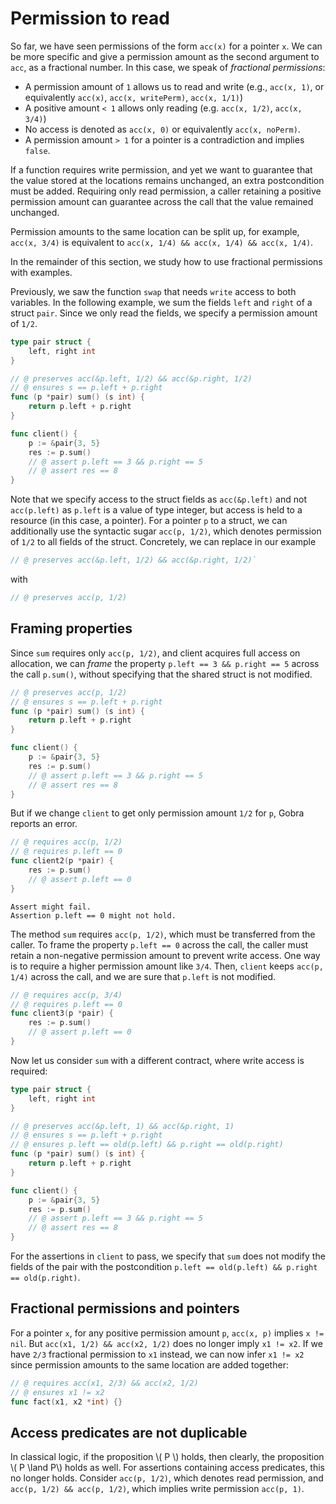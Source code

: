 # Permission to read

So far, we have seen permissions of the form `acc(x)` for a pointer `x`.
We can be more specific and give a permission amount as the second argument to `acc`, as a fractional number.
In this case, we speak of _fractional permissions_:
- A permission amount of `1` allows us to read and write (e.g., `acc(x, 1)`, or equivalently `acc(x)`, `acc(x, writePerm)`, `acc(x, 1/1)`)
- A positive amount `< 1` allows only reading (e.g. `acc(x, 1/2)`, `acc(x, 3/4)`)
- No access is denoted as `acc(x, 0)` or equivalently `acc(x, noPerm)`.
- A permission amount `> 1` for a pointer is a contradiction and implies `false`. 

If a function requires write permission, and yet we want to guarantee that the value stored at the locations remains unchanged, an extra postcondition must be added.
Requiring only read permission, a caller retaining a positive permission amount can guarantee across the call that the value remained unchanged.

Permission amounts to the same location can be split up, for example, `acc(x, 3/4)` is equivalent to `acc(x, 1/4) && acc(x, 1/4) && acc(x, 1/4)`.

In the remainder of this section, we study how to use fractional permissions with examples.

Previously, we saw the function `swap` that needs `write` access to both variables.
In the following example, we sum the fields `left` and `right` of a struct `pair`.
Since we only read the fields, we specify a permission amount of `1/2`.
``` go verifies
type pair struct {
	left, right int
}

// @ preserves acc(&p.left, 1/2) && acc(&p.right, 1/2)
// @ ensures s == p.left + p.right
func (p *pair) sum() (s int) {
	return p.left + p.right
}

func client() {
	p := &pair{3, 5}
	res := p.sum()
	// @ assert p.left == 3 && p.right == 5
	// @ assert res == 8
}
```

Note that we specify access to the struct fields as `acc(&p.left)` and not `acc(p.left)` as `p.left` is a value of type integer, but access is held to a resource (in this case, a pointer).
For a pointer `p` to a struct, we can additionally use the syntactic sugar `acc(p, 1/2)`,
which denotes permission of `1/2` to all fields of the struct.
Concretely, we can replace in our example
``` go
// @ preserves acc(&p.left, 1/2) && acc(&p.right, 1/2)`
```
with
``` go
// @ preserves acc(p, 1/2)
```

## Framing properties
<!-- Forgetting the second postcondition, functions like `dangerousSum` could satisfy this specification: -->
<!-- ``` go -->
<!-- // @ preserves acc(&p.left) && acc(&p.right) -->
<!-- // @ ensures s == p.left + p.right -->
<!-- func (p *pair) dangerousSum() (s int) { -->
<!--     p.left, p.right = 0, 0 -->
<!-- 	return 0 -->
<!-- } -->
<!-- ``` -->

Since `sum` requires only `acc(p, 1/2)`, and client acquires full access on allocation,
we can _frame_ the property `p.left == 3 && p.right == 5` across the call `p.sum()`, without specifying that the shared struct is not modified.
``` go verifies
// @ preserves acc(p, 1/2)
// @ ensures s == p.left + p.right
func (p *pair) sum() (s int) {
	return p.left + p.right
}

func client() {
	p := &pair{3, 5}
	res := p.sum()
	// @ assert p.left == 3 && p.right == 5
	// @ assert res == 8
}
```
But if we change `client` to get only permission amount `1/2` for `p`, Gobra reports an error.
``` go does_not_verify
// @ requires acc(p, 1/2)
// @ requires p.left == 0
func client2(p *pair) {
	res := p.sum()
	// @ assert p.left == 0
}
```
``` text
Assert might fail. 
Assertion p.left == 0 might not hold.
```

The method `sum` requires `acc(p, 1/2)`, which must be transferred from the caller.
To frame the property `p.left == 0` across the call, the caller must retain a non-negative permission amount to prevent write access.
One way is to require a higher permission amount like `3/4`.
Then, `client` keeps `acc(p, 1/4)` across the call, and we are sure that `p.left` is not modified.
``` go
// @ requires acc(p, 3/4)
// @ requires p.left == 0
func client3(p *pair) {
	res := p.sum()
	// @ assert p.left == 0
}
```

Now let us consider `sum` with a different contract, where write access is required:
``` go verifies
type pair struct {
	left, right int
}

// @ preserves acc(&p.left, 1) && acc(&p.right, 1)
// @ ensures s == p.left + p.right
// @ ensures p.left == old(p.left) && p.right == old(p.right)
func (p *pair) sum() (s int) {
	return p.left + p.right
}

func client() {
	p := &pair{3, 5}
	res := p.sum()
	// @ assert p.left == 3 && p.right == 5
	// @ assert res == 8
}
```
For the assertions in `client` to pass, we specify that `sum` does not modify the fields of the pair
with the postcondition `p.left == old(p.left) && p.right == old(p.right)`.

## Fractional permissions and pointers
For a pointer `x`, for any positive permission amount `p`, `acc(x, p)` implies `x != nil`.
But `acc(x1, 1/2) && acc(x2, 1/2)` does no longer imply `x1 != x2`.
If we have `2/3` fractional permission to `x1` instead, we can now infer `x1 != x2` 
since permission amounts to the same location are added together:
``` go verifies
// @ requires acc(x1, 2/3) && acc(x2, 1/2)
// @ ensures x1 != x2
func fact(x1, x2 *int) {}
```

## Access predicates are not duplicable
In classical logic, if the proposition \\( P \\) holds, then clearly, the proposition \\( P \land P\\) holds as well.
For assertions containing access predicates, this no longer holds.
Consider `acc(p, 1/2)`, which denotes read permission, and `acc(p, 1/2) && acc(p, 1/2)`, which implies write permission `acc(p, 1)`.


